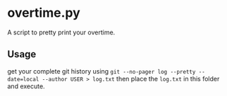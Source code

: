 # overtime.py
A script to pretty print your overtime.
## Usage
get your complete git history using
`git --no-pager log --pretty --date=local --author USER > log.txt`
then place the `log.txt` in this folder and execute.